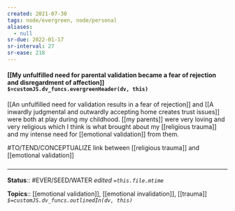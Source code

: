 ```yaml
---
created: 2021-07-30
tags: node/evergreen, node/personal
aliases:
  - null
sr-due: 2022-01-17
sr-interval: 27
sr-ease: 218
---
```


#### [[My unfulfilled need for parental validation became a fear of rejection and disregardment of affection]] `$=customJS.dv_funcs.evergreenHeader(dv, this)`

[[An unfulfilled need for validation results in a fear of rejection]] and [[A inwardly judgmental and outwardly accepting home creates trust issues]] were both at play during my childhood. [[my parents]] were very loving and very religious which I think is what brought about my [[religious trauma]] and my intense need for [[emotional validation]] from them. 

#TO/TEND/CONCEPTUALIZE link between [[religious trauma]] and [[emotional validation]]


### <hr class="footnote"/>

**Status**:: #EVER/SEED/WATER 
*edited `=this.file.mtime`*

**Topics**:: [[emotional validation]], [[emotional invalidation]], [[trauma]]
*`$=customJS.dv_funcs.outlinedIn(dv, this)`*

